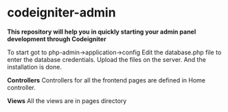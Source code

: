 # codeigniter-admin
**This repository will help you in quickly starting your admin panel development through Codeigniter**

To start got to php-admin->application->config
Edit the database.php file to enter the database credentials.
Upload the files on the server. And the installation is done.

**Controllers**
Controllers for all the frontend pages are defined in Home controller.

**Views**
All the views are in pages directory
